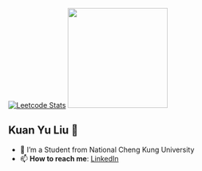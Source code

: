 [![Leetcode Stats](https://leetcard.jacoblin.cool/12yuuuu?theme=wtf)](https://leetcode.com/u/12yuuuu/)
<img src="https://media.tenor.com/TGd-ZDBf41QAAAAi/flip-cat.gif" width="200">

## Kuan Yu Liu 🌻
- 🔭 I’m a Student from National Cheng Kung University
- 📫 **How to reach me**: [LinkedIn](https://www.linkedin.com/in/kuan-yu-liu-b24962301/)
